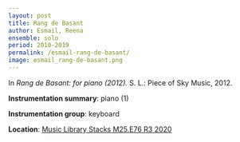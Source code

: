 ```yaml
---
layout: post
title: Rang de Basant   
author: Esmail, Reena
ensemble: solo
period: 2010-2019
permalink: /esmail-rang-de-basant/
image: esmail_rang-de-basant.png
---
```


In *Rang de Basant: for piano (2012).* S. L.: Piece of Sky Music, 2012.

**Instrumentation summary**: piano (1)

**Instrumentation group**: keyboard

**Location**: <a href="https://tufts-primo.hosted.exlibrisgroup.com/permalink/f/bnf7qa/01TUN_ALMA21281768810003851" target="_blank">Music Library Stacks M25.E76 R3 2020</a>
